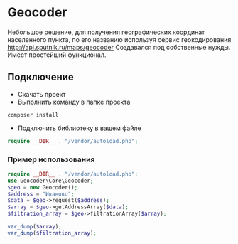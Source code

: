 # Geocoder
Небольшое решение, для получения географических координат населенного пункта, по его названию используя сервис геокодирования http://api.sputnik.ru/maps/geocoder
Создавался под собственные нужды. Имеет простейший функционал.


## Подключение
* Скачать проект
* Выполнить команду в папке проекта
```
composer install
```

* Подключить библиотеку в вашем файле
```php
require __DIR__ . "/vendor/autoload.php";
```

### Пример использования

```php
require __DIR__ . "/vendor/autoload.php";
use Geocoder\Core\Geocoder;
$geo = new Geocoder();
$address = "Иваново";
$data = $geo->request($address);
$array = $geo->getAddressArray($data);
$filtration_array = $geo->filtrationArray($array);

var_dump($array);
var_dump($filtration_array);
```